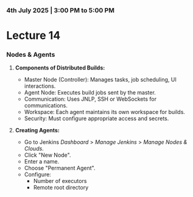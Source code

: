 ### 4th July 2025 | 3:00 PM to 5:00 PM

# Lecture 14

### Nodes & Agents


1. **Components of Distributed Builds:**
    * Master Node (Controller): Manages tasks, job scheduling, UI interactions.
    * Agent Node: Executes build jobs sent by the master.
    * Communication: Uses JNLP, SSH or WebSockets for communications.
    * Workspace: Each agent maintains its own workspace for builds.
    * Security: Must configure appropriate access and secrets.


2. **Creating Agents:** 
    * Go to Jenkins *Dashboard* > *Manage Jenkins* > *Manage Nodes & Clouds*.
    * Click "New Node".
    * Enter a name.
    * Choose "Permanent Agent".
    * Configure:
        + Number of executors
        + Remote root directory